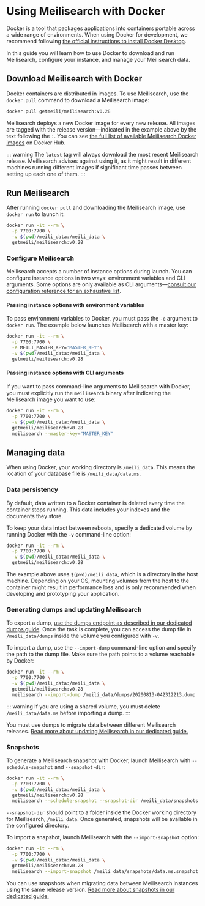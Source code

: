 # Using Meilisearch with Docker

Docker is a tool that packages applications into containers portable across a wide range of environments. When using Docker for development, we recommend following [the official instructions to install Docker Desktop](https://docs.docker.com/get-docker/).

In this guide you will learn how to use Docker to download and run Meilisearch, configure your instance, and manage your Meilisearch data.

## Download Meilisearch with Docker

Docker containers are distributed in images. To use Meilisearch, use the `docker pull` command to download a Meilisearch image:

```sh
docker pull getmeili/meilisearch:v0.28
```

Meilisearch deploys a new Docker image for every new release. All images are tagged with the release version—indicated in the example above by the text following the `:`. You can see [the full list of available Meilisearch Docker images](https://hub.docker.com/r/getmeili/meilisearch/tags#!) on Docker Hub.

::: warning
The `latest` tag will always download the most recent Meilisearch release. Meilisearch advises against using it, as it might result in different machines running different images if significant time passes between setting up each one of them.
:::

## Run Meilisearch

After running `docker pull` and downloading the Meilisearch image, use `docker run` to launch it:

```sh
docker run -it --rm \
  -p 7700:7700 \
  -v $(pwd)/meili_data:/meili_data \
  getmeili/meilisearch:v0.28
```

### Configure Meilisearch

Meilisearch accepts a number of instance options during launch. You can configure instance options in two ways: environment variables and CLI arguments. Some options are only available as CLI arguments—[consult our configuration reference for an exhaustive list](/learn/configuration/instance_options.md).

#### Passing instance options with environment variables

To pass environment variables to Docker, you must pass the `-e` argument to `docker run`. The example below launches Meilisearch with a master key:

```sh
docker run -it --rm \
  -p 7700:7700 \
  -e MEILI_MASTER_KEY='MASTER_KEY'\
  -v $(pwd)/meili_data:/meili_data \
  getmeili/meilisearch:v0.28
```

#### Passing instance options with CLI arguments

If you want to pass command-line arguments to Meilisearch with Docker, you must explicitly run the `meilisearch` binary after indicating the Meilisearch image you want to use:

```sh
docker run -it --rm \
  -p 7700:7700 \
  -v $(pwd)/meili_data:/meili_data \
  getmeili/meilisearch:v0.28
  meilisearch --master-key="MASTER_KEY"
```

## Managing data

When using Docker, your working directory is `/meili_data`. This means the location of your database file is `/meili_data/data.ms`.

### Data persistency

By default, data written to a Docker container is deleted every time the container stops running. This data includes your indexes and the documents they store.

To keep your data intact between reboots, specify a dedicated volume by running Docker with the `-v` command-line option:

```sh
docker run -it --rm \
  -p 7700:7700 \
  -v $(pwd)/meili_data:/meili_data \
  getmeili/meilisearch:v0.28
```

The example above uses `$(pwd)/meili_data`, which is a directory in the host machine. Depending on your OS, mounting volumes from the host to the container might result in performance loss and is only recommended when developing and prototyping your application.

### Generating dumps and updating Meilisearch

To export a dump, [use the dumps endpoint as described in our dedicated dumps guide](/learn/advanced/dumps.md). Once the task is complete, you can access the dump file in `/meili_data/dumps` inside the volume you configured with `-v`.

To import a dump, use the `--import-dump` command-line option and specify the path to the dump file. Make sure the path points to a volume reachable by Docker:

```sh
docker run -it --rm \
  -p 7700:7700 \
  -v $(pwd)/meili_data:/meili_data \
  getmeili/meilisearch:v0.28
  meilisearch --import-dump /meili_data/dumps/20200813-042312213.dump
```

::: warning
If you are using a shared volume, you must delete `/meili_data/data.ms` before importing a dump.
:::

You must use dumps to migrate data between different Meilisearch releases. [Read more about updating Meilisearch in our dedicated guide.](/learn/advanced/updating.md)

### Snapshots

To generate a Meilisearch snapshot with Docker, launch Meilisearch with `--schedule-snapshot` and `--snapshot-dir`:

```sh
docker run -it --rm \
  -p 7700:7700 \
  -v $(pwd)/meili_data:/meili_data \
  getmeili/meilisearch:v0.28
  meilisearch --schedule-snapshot --snapshot-dir /meili_data/snapshots
```

`--snapshot-dir` should point to a folder inside the Docker working directory for Meilisearch, `/meili_data`. Once generated, snapshots will be available in the configured directory.

To import a snapshot, launch Meilisearch with the `--import-snapshot` option:

```sh
docker run -it --rm \
  -p 7700:7700 \
  -v $(pwd)/meili_data:/meili_data \
  getmeili/meilisearch:v0.28
  meilisearch --import-snapshot /meili_data/snapshots/data.ms.snapshot
```

You can use snapshots when migrating data between Meilisearch instances using the same release version. [Read more about snapshots in our dedicated guide.](/learn/advanced/snapshots.md)
